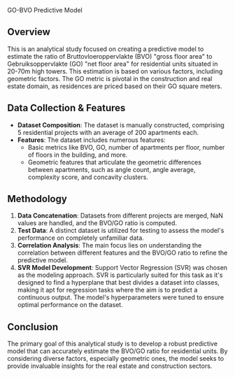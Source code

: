 GO-BVO Predictive Model

## Overview

This is an analytical study focused on creating a predictive model to estimate the ratio of Bruttovloeroppervlakte (BVO) "gross floor area" to Gebruiksoppervlakte (GO) "net floor area" for residential units situated in 20-70m high towers. This estimation is based on various factors, including geometric factors. The GO metric is pivotal in the construction and real estate domain, as residences are priced based on their GO square meters.

## Data Collection & Features

- **Dataset Composition**: The dataset is manually constructed, comprising 5 residential projects with an average of 200 apartments each.
- **Features**: The dataset includes numerous features:
  - Basic metrics like BVO, GO, number of apartments per floor, number of floors in the building, and more.
  - Geometric features that articulate the geometric differences between apartments, such as angle count, angle average, complexity score, and concavity clusters.
  
## Methodology

1. **Data Concatenation**: Datasets from different projects are merged, NaN values are handled, and the BVO/GO ratio is computed.
2. **Test Data**: A distinct dataset is utilized for testing to assess the model's performance on completely unfamiliar data.
3. **Correlation Analysis**: The main focus lies on understanding the correlation between different features and the BVO/GO ratio to refine the predictive model.
4. **SVR Model Development**: Support Vector Regression (SVR) was chosen as the modeling approach. SVR is particularly suited for this task as it's designed to find a hyperplane that best divides a dataset into classes, making it apt for regression tasks where the aim is to predict a continuous output. The model's hyperparameters were tuned to ensure optimal performance on the dataset.

## Conclusion

The primary goal of this analytical study is to develop a robust predictive model that can accurately estimate the BVO/GO ratio for residential units. By considering diverse factors, especially geometric ones, the model seeks to provide invaluable insights for the real estate and construction sectors.


